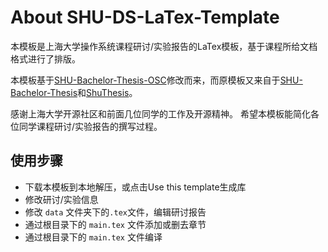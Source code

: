 # About SHU-DS-LaTex-Template

本模板是上海大学操作系统课程研讨/实验报告的LaTex模板，基于课程所给文档格式进行了排版。

本模板基于[SHU-Bachelor-Thesis-OSC](https://github.com/EnJiang/SHU-Bachelor-Thesis-OSC)修改而来，而原模板又来自于[SHU-Bachelor-Thesis](https://github.com/alfredbowenfeng/SHU-Bachelor-Thesis)和[ShuThesis](https://github.com/ahhylau/shuthesis)。

感谢上海大学开源社区和前面几位同学的工作及开源精神。 希望本模板能简化各位同学课程研讨/实验报告的撰写过程。

## 使用步骤

-   下载本模板到本地解压，或点击Use this template生成库
-   修改研讨/实验信息
-   修改 `data` 文件夹下的`.tex`文件，编辑研讨报告
-   通过根目录下的 `main.tex` 文件添加或删去章节
-   通过根目录下的 `main.tex` 文件编译
